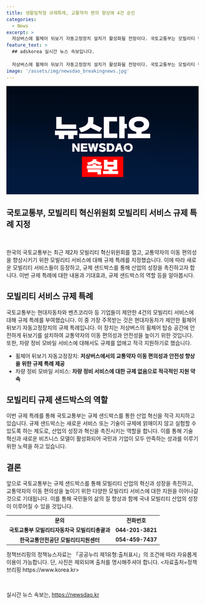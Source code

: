 ```yaml
---
title: 생활밀착형 규제특례, 교통약자 편의 향상에 4건 승인
categories:
  - News
excerpt: >
  저상버스에 휠체어 뒤보기 자동고정장치 설치가 활성화될 전망이다. 국토교통부는 모빌리티 혁신위원회를 열어 4건의 모빌리티 서비스에 규제 특례를 부여했다. 특히, 휠체어 뒤보기 자동고정장치와 교통약자를 위한 병원 이동 서비스에 대한 규제 특례가 주어졌으며, 차량 정비 모바일 서비스에 대해서도 규제가 없음으로 적극 해석했다. 국토부 장관은 규제를 개선함과 동시에 모빌리티 혁신을 앞당기기 위해 노력하겠다고 밝혔다. (150자)
feature_text: >
  ## adskorea 실시간 뉴스 속보입니다.

  저상버스에 휠체어 뒤보기 자동고정장치 설치가 활성화될 전망이다. 국토교통부는 모빌리티 혁신위원회를 열어 4건의 모빌리티 서비스에 규제 특례를 부여했다. 특히, 휠체어 뒤보기 자동고정장치와 교통약자를 위한 병원 이동 서비스에 대한 규제 특례가 주어졌으며, 차량 정비 모바일 서비스에 대해서도 규제가 없음으로 적극 해석했다. 국토부 장관은 규제를 개선함과 동시에 모빌리티 혁신을 앞당기기 위해 노력하겠다고 밝혔다. (150자)
image: '/assets/img/newsdao_breakingnews.jpg'
---
```


<p><img src="/assets/img/newsdao_breakingnews.jpg" alt="adskorea 속보" /></p>

<h2>국토교통부, 모빌리티 혁신위원회 모빌리티 서비스 규제 특례 지정</h2>

<p data-ke-size="size16">&nbsp;</p>

<p>한국의 국토교통부는 최근 제2차 모빌리티 혁신위원회를 열고, 교통약자의 이동 편의성을 향상시키기 위한 모빌리티 서비스에 대해 규제 특례를 지정했습니다. 이에 따라 새로운 모빌리티 서비스들이 등장하고, 규제 샌드박스를 통해 산업의 성장을 촉진하고자 합니다. 이번 규제 특례에 대한 내용과 기대효과, 규제 샌드박스의 역할 등을 알아봅시다.</p></p>

<h2>모빌리티 서비스 규제 특례</h2>

<p>국토교통부는 현대자동차와 벤츠코리아 등 기업들이 제안한 4건의 모빌리티 서비스에 대해 규제 특례를 부여했습니다. 이 중 가장 주목받는 것은 현대자동차가 제안한 휠체어 뒤보기 자동고정장치의 규제 특례입니다. 이 장치는 저상버스의 휠체어 탑승 공간에 안전하게 뒤보기를 설치하여 교통약자의 이동 편의성과 안전성을 높이기 위한 것입니다. 또한, 차량 정비 모바일 서비스에 대해서도 규제를 없애고 적극 지원하기로 했습니다.</p>

<ul>
<li>휠체어 뒤보기 자동고정장치: <b>저상버스에서의 교통약자 이동 편의성과 안전성 향상을 위한 규제 특례 제공</b></li>
<li>차량 정비 모바일 서비스: <b>차량 정비 서비스에 대한 규제 없음으로 적극적인 지원 약속</b></li>
</ul>

<h2>모빌리티 규제 샌드박스의 역할</h2>

<p>이번 규제 특례를 통해 국토교통부는 규제 샌드박스를 통한 산업 혁신을 적극 지지하고 있습니다. 규제 샌드박스는 새로운 서비스 또는 기술이 규제에 얽매이지 않고 실험할 수 있도록 하는 제도로, 산업의 성장과 혁신을 촉진시키는 역할을 합니다. 이를 통해 기술 혁신과 새로운 비즈니스 모델이 활성화되어 국민과 기업이 모두 만족하는 성과를 이루기 위한 노력을 하고 있습니다.</p>

<h2>결론</h2>

<p>앞으로 국토교통부는 규제 샌드박스를 통해 모빌리티 산업의 혁신과 성장을 촉진하고, 교통약자의 이동 편의성을 높이기 위한 다양한 모빌리티 서비스에 대한 지원을 이어나갈 것으로 기대됩니다. 이를 통해 국민들의 삶의 질 향상과 함께 국내 모빌리티 산업의 성장이 이루어질 수 있을 것입니다.</p>

<table>
<tbody>
<tr>
<td style="text-align: center; height: 17px;"><b>문의</b></td>
<td style="text-align: center; height: 17px;"><b>전화번호</b></td>
</tr>
<tr>
<td style="text-align: center; height: 17px;"><b>국토교통부 모빌리티자동차국 모빌리티총괄과</b></td>
<td style="text-align: center; height: 17px;"><b>044-201-3821</b></td>
</tr>
<tr>
<td style="text-align: center; height: 17px;"><b>한국교통안전공단 모빌리티지원센터</b></td>
<td style="text-align: center; height: 17px;"><b>054-459-7437</b></td>
</tr>
</tbody>
</table>

<p>정책브리핑의 정책뉴스자료는 「공공누리 제1유형:출처표시」의 조건에 따라 자유롭게 이용이 가능합니다. 단, 사진은 제외되며 출처를 명시해주셔야 합니다. <자료출처=정책브리핑 https://www.korea.kr></p>

<p data-ke-size="size16">&nbsp;</p>
실시간 뉴스 속보는, <a href="https://newsdao.kr" rel="dofollow">https://newsdao.kr</a>


